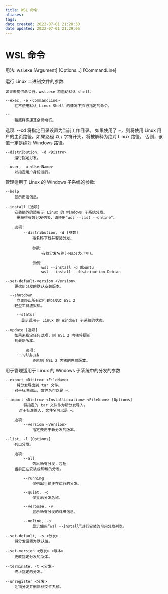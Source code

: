 ```yaml
---
title: WSL 命令
aliases: 
tags: 
date created: 2022-07-01 21:28:30
date updated: 2022-07-01 21:29:06
---
```


# WSL 命令
用法: wsl.exe [Argument] [Options...] [CommandLine]

运行 Linux 二进制文件的参数:

    如果未提供命令行，wsl.exe 将启动默认 shell。   

    --exec, -e <CommandLine>
        在不使用默认 Linux Shell 的情况下执行指定的命令。

    --
        按原样传递其余命令行。

选项:
    --cd <Directory>
        将指定目录设置为当前工作目录。
        如果使用了 ~，则将使用 Linux 用户的主页路径。如果路径
        以 / 字符开头，将被解释为绝对 Linux 路径。
        否则，该值一定是绝对 Windows 路径。

    --distribution, -d <Distro>
        运行指定分发。

    --user, -u <UserName>
        以指定用户身份运行。

管理适用于 Linux 的 Windows 子系统的参数:

    --help
        显示用法信息。

    --install [选项]
        安装额外的适用于 Linux 的 Windows 子系统分发。
         要获得有效分发列表，请使用“wsl --list --online”。

        选项: 
            --distribution, -d [参数]
                按名称下载并安装分发。

                参数: 
                    有效分发名称(不区分大小写)。

                示例:
                    wsl --install -d Ubuntu
                    wsl --install --distribution Debian

    --set-default-version <Version>
        更改新分发的默认安装版本。

      --shutdown
         立即终止所有运行的分发及 WSL 2
        轻型工具虚拟机。

         --status
           显示适用于 Linux 的 Windows 子系统的状态。

    --update [选项]
        如果未指定任何选项，则 WSL 2 内核将更新
        到最新版本。

             选项:
         --rollback
                还原到 WSL 2 内核的先前版本。

用于管理适用于 Linux 的 Windows 子系统中的分发的参数:

    --export <Distro> <FileName>
         将分发导出到 tar 文件。
        对于标准输出，文件名可以是 –。

    --import <Distro> <InstallLocation> <FileName> [Options]
            将指定的 tar 文件作为新分发导入。
          对于标准输入，文件名可以是 –。

        选项:
            --version <Version>
                指定要用于新分发的版本。

    --list, -l [Options]
        列出分发。

        选项:
            --all
                列出所有分发，包括
        当前正在安装或卸载的分发。

            --running
                仅列出当前正在运行的分发。

            --quiet, -q
                仅显示分发名称。

            --verbose, -v
                显示所有分发的详细信息。

            --online, -o
                显示使用“wsl --install”进行安装的可用分发列表。

    --set-default, -s <分发>
        将分发设置为默认值。

    --set-version <分发> <版本>
        更改指定分发的版本。

    --terminate, -t <分发>
        终止指定的分发。

    --unregister <分发>
        注销分发并删除根文件系统。
